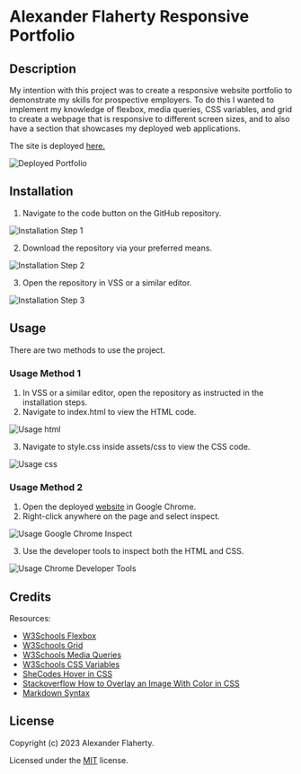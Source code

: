 # Alexander Flaherty Responsive Portfolio


## Description
My intention with this project was to create a responsive website portfolio to demonstrate my skills for prospective employers. To do this I wanted to implement my knowledge of flexbox, media queries, CSS variables, and grid to create a webpage that is responsive to different screen sizes, and to also have a section that showcases my deployed web applications.

The site is deployed [here.](https://pazoraf.github.io/Alexander-Flaherty-Responsive-Portfolio/)



![Deployed Portfolio](assets/images/Screenshot%202023-12-12%20164448.png)


## Installation


1. Navigate to the code button on the GitHub repository.


![Installation Step 1](assets/images/installation-step1.png)


2. Download the repository via your preferred means.


![Installation Step 2](assets/images/installation-step2.png)


3. Open the repository in VSS or a similar editor.


![Installation Step 3](assets/images/installation-step3.png)



## Usage


There are two methods to use the project.
### Usage Method 1
1. In VSS or a similar editor, open the repository as instructed in the installation steps.
2. Navigate to index.html to view the HTML code.


![Usage html](assets/images/Usage1.png)


3. Navigate to style.css inside assets/css to view the CSS code.


![Usage css](assets/images/Usage2.png)


### Usage Method 2
1. Open the deployed [website](https://pazoraf.github.io/Alexander-Flaherty-Responsive-Portfolio/) in Google Chrome.
2. Right-click anywhere on the page and select inspect.


![Usage Google Chrome Inspect](assets/images/Usage3.png)


3. Use the developer tools to inspect both the HTML and CSS.


![Usage Chrome Developer Tools](assets/images/Usage4.png)



## Credits


Resources:
- [W3Schools Flexbox](https://www.w3schools.com/css/css3_flexbox.asp)
- [W3Schools Grid](https://www.w3schools.com/css/css_grid.asp)
- [W3Schools Media Queries](https://www.w3schools.com/css/css_rwd_mediaqueries.asp)
- [W3Schools CSS Variables](https://www.w3schools.com/css/css3_variables.asp)
- [SheCodes Hover in CSS](https://www.shecodes.io/athena/5457-how-to-change-the-background-color-when-doing-hover-with-css)
- [Stackoverflow How to Overlay an Image With Color in CSS](https://stackoverflow.com/questions/18815157/how-to-overlay-image-with-color-in-css)
- [Markdown Syntax](https://www.markdownguide.org/basic-syntax/#links)

## License
Copyright (c) 2023 Alexander Flaherty.

Licensed under the [MIT](LICENSE) license.